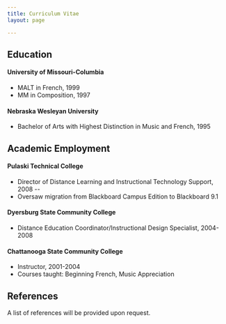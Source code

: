 ```yaml
---
title: Curriculum Vitae
layout: page

---
```


## Education ##


#### University of Missouri-Columbia ####

- MALT in French, 1999
- MM in Composition, 1997

#### Nebraska Wesleyan University ####

- Bachelor of Arts with Highest Distinction in Music and French, 1995



## Academic Employment ##


#### Pulaski Technical College ####

- Director of Distance Learning and Instructional Technology Support, 2008 --
- Oversaw migration from Blackboard Campus Edition to Blackboard 9.1


#### Dyersburg State Community College ####

- Distance Education Coordinator/Instructional Design Specialist, 2004-2008


#### Chattanooga State Community College ####

- Instructor, 2001-2004
- Courses taught: Beginning French, Music Appreciation 



## References ##


A list of references will be provided upon request. 
































		


